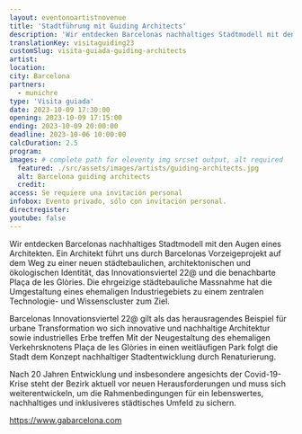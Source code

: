 ```yaml
---
layout: eventonoartistnovenue
title: 'Stadtführung mit Guiding Architects'
description: 'Wir entdecken Barcelonas nachhaltiges Stadtmodell mit den Augen eines Architekten.'
translationKey: visitaguiding23
customSlug: visita-guiada-guiding-architects
artist:
location:
city: Barcelona
partners:
  - munichre
type: 'Visita guiada'
date: 2023-10-09 17:30:00
opening: 2023-10-09 17:15:00
ending: 2023-10-09 20:00:00
deadline: 2023-10-06 10:00:00
calcDuration: 2.5
program:
images: # complete path for eleventy img srcset output, alt required
  featured: ./src/assets/images/artists/guiding-architects.jpg
  alt: Barcelona guiding architects
  credit:
access: Se requiere una invitación personal
infobox: Evento privado, sólo con invitación personal.
directregister:
youtube: false
---
```


Wir entdecken Barcelonas nachhaltiges Stadtmodell mit den Augen eines Architekten. Ein Architekt führt uns durch Barcelonas Vorzeigeprojekt auf dem Weg zu einer neuen städtebaulichen, architektonischen und ökologischen Identität, das Innovationsviertel 22@ und die benachbarte Plaça de les Glòries.
Die ehrgeizige städtebauliche Massnahme hat die Umgestaltung eines ehemaligen Industriegebiets zu einem zentralen Technologie- und Wissenscluster zum Ziel.

Barcelonas Innovationsviertel 22@ gilt als das herausragendes Beispiel für urbane Transformation wo sich innovative und nachhaltige Architektur sowie industrielles Erbe treffen
Mit der Neugestaltung des ehemaligen Verkehrsknotens Plaça de les Glòries in einen weitläufigen Park folgt die Stadt dem Konzept nachhaltiger Stadtentwicklung durch Renaturierung.

Nach 20 Jahren Entwicklung und insbesondere angesichts der Covid-19-Krise steht der Bezirk aktuell vor neuen Herausforderungen und muss sich weiterentwickeln, um die Rahmenbedingungen für ein lebenswertes, nachhaltiges und inklusiveres städtisches Umfeld zu sichern.

https://www.gabarcelona.com
